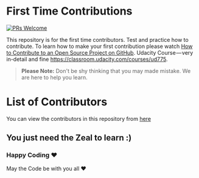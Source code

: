 # First Time Contributions
[![PRs Welcome](https://img.shields.io/badge/PRs-welcome-brightgreen.svg?style=flat-square)](http://makeapullrequest.com)

This repository is for the first time contributors. Test and practice how to contribute. To learn how to make your first contribution please watch [How to Contribute to an Open Source Project on GitHub](https://egghead.io/courses/how-to-contribute-to-an-open-source-project-on-github).
Udacity Course — very in-detail and fine https://classroom.udacity.com/courses/ud775.

> **Please Note:** Don't be shy thinking that you may made mistake. We are here to help you learn.

# List of Contributors
You can view the contributors in this repository from [here](Contributors.md)

## You just need the Zeal to learn :)

### Happy Coding ❤

May the Code be with you all ❤
